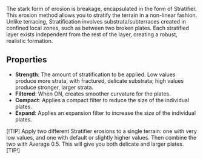 The stark form of erosion is breakage, encapsulated in the form of Stratifier. This erosion method allows you to stratify the terrain in a non-linear fashion. Unlike terracing, Stratification involves substrata/subterraces created in confined local zones, such as between two broken plates. Each stratified layer exists independent from the rest of the layer, creating a robust, realistic formation.

## Properties

- **Strength**: The amount of stratification to be applied. Low values produce more strata, with fractured, delicate substrata; high values produce stronger, larger strata.
- **Filtered**: When ON, creates smoother curvature for the plates.
- **Compact**: Applies a compact filter to reduce the size of the individual plates.
- **Expand**: Applies an expansion filter to increase the size of the individual plates.

[!TIP]
Apply two different Stratifier erosions to a single terrain: one with very low values, and one with default or slightly higher values. Then combine the two with Average 0.5. This will give you both delicate and larger plates.
[TIP!]
